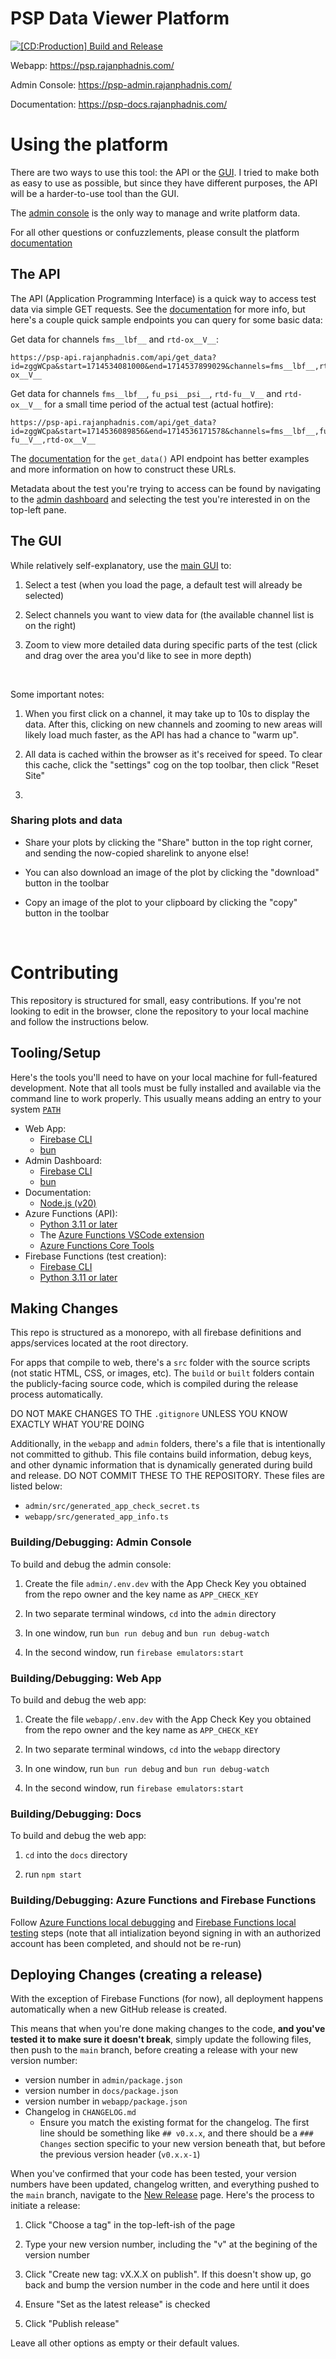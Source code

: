 # PSP Data Viewer Platform

[![[CD:Production] Build and Release](https://github.com/rajanphadnis/psp-data-viewer/actions/workflows/deploy.yml/badge.svg?branch=main)](https://github.com/rajanphadnis/psp-data-viewer/actions/workflows/deploy.yml)

Webapp: https://psp.rajanphadnis.com/

Admin Console: https://psp-admin.rajanphadnis.com/

Documentation: https://psp-docs.rajanphadnis.com/


# Using the platform

There are two ways to use this tool: the API or the [GUI](https://psp.rajanphadnis.com/). I tried to make both as easy to use as possible, but since they have different purposes, the API will be a harder-to-use tool than the GUI.

The [admin console](https://psp-admin.rajanphadnis.com/) is the only way to manage and write platform data.

For all other questions or confuzzlements, please consult the platform [documentation](https://psp-docs.rajanphadnis.com/)

## The API

The API (Application Programming Interface) is a quick way to access test data via simple GET requests. See the [documentation](https://psp-docs.rajanphadnis.com/docs/api/api_calls/get_data) for more info, but here's a couple quick sample endpoints you can query for some basic data:

Get data for channels `fms__lbf__` and `rtd-ox__V__`:

```
https://psp-api.rajanphadnis.com/api/get_data?id=zggWCpa&start=1714534081000&end=1714537899029&channels=fms__lbf__,rtd-ox__V__
```

Get data for channels `fms__lbf__`, `fu_psi__psi__`, `rtd-fu__V__` and `rtd-ox__V__` for a small time period of the actual test (actual hotfire):
```
https://psp-api.rajanphadnis.com/api/get_data?id=zggWCpa&start=1714536089856&end=1714536171578&channels=fms__lbf__,fu_psi__psi__,rtd-fu__V__,rtd-ox__V__
```

The [documentation](https://psp-docs.rajanphadnis.com/docs/api/api_calls/get_data) for the `get_data()` API endpoint has better examples and more information on how to construct these URLs.

Metadata about the test you're trying to access can be found by navigating to the [admin dashboard](https://psp-admin.rajanphadnis.com/) and selecting the test you're interested in on the top-left pane.

## The GUI

While relatively self-explanatory, use the [main GUI](https://psp.rajanphadnis.com/) to:
1. Select a test (when you load the page, a default test will already be selected)

2. Select channels you want to view data for (the available channel list is on the right)

3. Zoom to view more detailed data during specific parts of the test (click and drag over the area you'd like to see in more depth)

</br>

Some important notes:

1. When you first click on a channel, it may take up to 10s to display the data. After this, clicking on new channels and zooming to new areas will likely load much faster, as the API has had a chance to "warm up".

2. All data is cached within the browser as it's received for speed. To clear this cache, click the "settings" cog on the top toolbar, then click "Reset Site"

3. 

### Sharing plots and data

- Share your plots by clicking the "Share" button in the top right corner, and sending the now-copied sharelink to anyone else!
  
- You can also download an image of the plot by clicking the "download" button in the toolbar

- Copy an image of the plot to your clipboard by clicking the "copy" button in the toolbar


</br>

# Contributing
This repository is structured for small, easy contributions. If you're not looking to edit in the browser, clone the repository to your local machine and follow the instructions below.


## Tooling/Setup
Here's the tools you'll need to have on your local machine for full-featured development. Note that all tools must be fully installed and available via the command line to work properly. This usually means adding an entry to your system [`PATH`](https://stackoverflow.com/questions/9546324/adding-a-directory-to-the-path-environment-variable-in-windows)

- Web App:
  - [Firebase CLI](https://firebase.google.com/docs/cli/)
  - [bun](https://bun.sh/)
- Admin Dashboard:
  - [Firebase CLI](https://firebase.google.com/docs/cli/)
  - [bun](https://bun.sh/)
- Documentation:
  - [Node.js (v20)](https://nodejs.org/en)
- Azure Functions (API):
  - [Python 3.11 or later](https://www.python.org/downloads/)
  - The [Azure Functions VSCode extension](https://marketplace.visualstudio.com/items?itemName=ms-azuretools.vscode-azurefunctions)
  - [Azure Functions Core Tools](https://github.com/Azure/azure-functions-core-tools/releases)
- Firebase Functions (test creation):
  - [Firebase CLI](https://firebase.google.com/docs/cli/)
  - [Python 3.11 or later](https://www.python.org/downloads/)

## Making Changes

This repo is structured as a monorepo, with all firebase definitions and apps/services located at the root directory. 

For apps that compile to web, there's a `src` folder with the source scripts (not static HTML, CSS, or images, etc). The `build` or `built` folders contain the publicly-facing source code, which is compiled during the release process automatically.

DO NOT MAKE CHANGES TO THE `.gitignore` UNLESS YOU KNOW EXACTLY WHAT YOU'RE DOING

Additionally, in the `webapp` and `admin` folders, there's a file that is intentionally not committed to github. This file contains build information, debug keys, and other dynamic information that is dynamically generated during build and release. DO NOT COMMIT THESE TO THE REPOSITORY. These files are listed below:

- `admin/src/generated_app_check_secret.ts`
- `webapp/src/generated_app_info.ts`

### Building/Debugging: Admin Console

To build and debug the admin console:

1. Create the file `admin/.env.dev` with the App Check Key you obtained from the repo owner and the key name as `APP_CHECK_KEY`

2. In two separate terminal windows, `cd` into the `admin` directory

3. In one window, run `bun run debug` and `bun run debug-watch`

4. In the second window, run `firebase emulators:start`

### Building/Debugging: Web App

To build and debug the web app:

1. Create the file `webapp/.env.dev` with the App Check Key you obtained from the repo owner and the key name as `APP_CHECK_KEY`

2. In two separate terminal windows, `cd` into the `webapp` directory

3. In one window, run `bun run debug` and `bun run debug-watch`

4. In the second window, run `firebase emulators:start`

### Building/Debugging: Docs

To build and debug the web app:

1. `cd` into the `docs` directory

2. run `npm start`

### Building/Debugging: Azure Functions and Firebase Functions

Follow [Azure Functions local debugging](https://learn.microsoft.com/en-us/azure/azure-functions/create-first-function-vs-code-python?pivots=python-mode-decorators#start-the-emulator) and [Firebase Functions local testing](https://firebase.google.com/docs/functions/get-started?gen=2nd#emulate-execution-of-your-functions) steps (note that all intialization beyond signing in with an authorized account has been completed, and should not be re-run)


## Deploying Changes (creating a release)

With the exception of Firebase Functions (for now), all deployment happens automatically when a new GitHub release is created.

This means that when you're done making changes to the code, **and you've tested it to make sure it doesn't break**, simply update the following files, then push to the `main` branch, before creating a release with your new version number:
- version number in `admin/package.json`
- version number in `docs/package.json`
- version number in `webapp/package.json`
- Changelog in `CHANGELOG.md`
  - Ensure you match the existing format for the changelog. The first line should be something like `## v0.x.x`, and there should be a `### Changes` section specific to your new version beneath that, but before the previous version header (`v0.x.x-1`)

When you've confirmed that your code has been tested, your version numbers have been updated, changelog written, and everything pushed to the `main` branch, navigate to the [New Release](https://github.com/rajanphadnis/psp-data-viewer/releases/new) page. Here's the process to initiate a release:

1. Click "Choose a tag" in the top-left-ish of the page

2. Type your new version number, including the "v" at the begining of the version number

3. Click "Create new tag: vX.X.X on publish". If this doesn't show up, go back and bump the version number in the code and here until it does

4. Ensure "Set as the latest release" is checked

5. Click "Publish release"

Leave all other options as empty or their default values.
